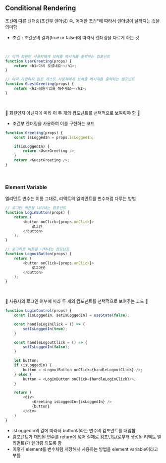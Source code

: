 ## Conditional Rendering

조건에 따른 렌더링(조건부 렌더링) 즉, 어떠한 조건*에 따라서 렌더링이 달라지는 것을 의미함

* 조건 : 조건문의 결과(true or false)에 따라서 렌더링을 다르게 하는 것

<br />

```javascript
// 이미 회원인 사용자에게 보여줄 메시지를 출력하는 컴포넌트
function UserGreeting(props) {
    return <h1>다시 오셨네요~</h1>;
}

// 아직 가입하지 않은 게스트 사용자에게 보여줄 메시지를 출력하는 컴포넌트
function GuestGreeting(props) {
    return <h1>회원가입을 해주세요~</h1>;
}

```

<br />

🔻 회원인지 아닌지에 따라 이 두 개의 컴포넌트를 선택적으로 보여줘야 함 🔻

- 조건부 렌더링을 사용하여 이를 구현하는 코드

```javascript
function Greeting(props) {
    const isLoggedIn = props.isLoggedIn;

    if(isLoggedIn) {
        return <UserGreeting />;
    }
    return <GuestGreeting />;
}
```

<br />

### Element Variable
엘리먼트 변수는 이름 그대로, 리액트의 엘리먼트를 변수처럼 다루는 방법

```javascript
// 로그인 버튼을 나타내는 컴포넌트
function LoginButton(props) {
    return (
        <button onClick={props.onClick}>
            로그인
        </button>
    );
}

// 로그아웃 버튼을 나타내는 컴포넌트
function LogoutButton(props) {
    return (
        <button onClick={props.onClick}>
            로그아웃
        </button>
    );
}
```

<br />

🔻 사용자의 로그인 여부에 따라 두 개의 컴포넌트를 선택적으로 보여주는 코드 🔻

```javascript
function LoginControl(props) {
    const [isLoggedIn, setIsLoggedIn] = useState(false);

    const handleLoginClick = () => {
        setIsLoggedIn(true);
    }

    const handleLogoutClick = () => {
        setIsLoggedIn(false);
    }

    let button;
    if (isLoggedIn) {
        button = <LogoutButton onClick={handleLogoutClick} />;
    } else {
        button = <LoginButton onClick={handleLoginClick}/>;
    }

    return (
        <div>
            <Greeting isLoggedIn={isLoggedIn} />
            {button}
        </div>    
    )
}
```

- isLoggedIn의 값에 따라서 button이라는 변수의 컴포넌트를 대입함
- 컴포넌트가 대입된 변수를 return에 넣어 실제로 컴포넌트(로부터 생성된 리액트 엘리먼트)가 렌더링 되도록 함
- 이렇게 element를 변수처럼 저장해서 사용하는 방법을 element variable이라고 부름





